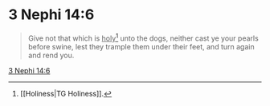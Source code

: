 # 3 Nephi 14:6

> Give not that which is <u>holy</u>[^a] unto the dogs, neither cast ye your pearls before swine, lest they trample them under their feet, and turn again and rend you.

[3 Nephi 14:6](https://www.churchofjesuschrist.org/study/scriptures/bofm/3-ne/14?lang=eng&id=p6#p6)


[^a]: [[Holiness|TG Holiness]].  
